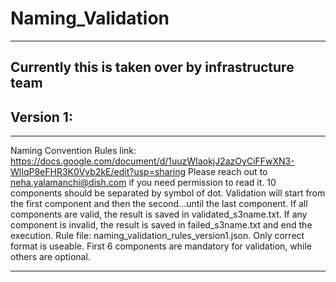 # Naming_Validation
___
## Currently this is taken over by infrastructure team

## Version 1:
___
Naming Convention Rules link: https://docs.google.com/document/d/1uuzWIaokjJ2azOyCiFFwXN3-WlIqP8eFHR3K0Vvb2kE/edit?usp=sharing
Please reach out to neha.yalamanchi@dish.com if you need permission to read it.
10 components should be separated by symbol of dot. Validation will start from the first component and then the second...until the last component. If all components are valid, the result is saved in validated_s3name.txt. If any component is invalid, the result is saved in failed_s3name.txt and end the execution.
Rule file: naming_validation_rules_version1.json.
Only correct format is useable.
First 6 components are mandatory for validation, while others are optional.
___

